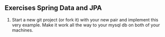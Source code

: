 ## Exercises Spring Data and JPA
1. Start a new git project (or fork it) with your new pair and implement this very example. Make it work all the way to your mysql db on both of your machines.    